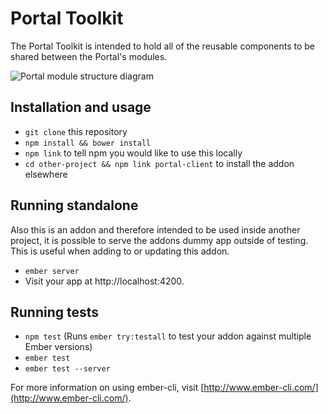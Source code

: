 # Portal Toolkit

The Portal Toolkit is intended to hold all of the reusable components to be shared between the Portal's modules.

![Portal module structure diagram](http://i.imgur.com/AKDjysP.png)

## Installation and usage

* `git clone` this repository
* `npm install && bower install`
* `npm link` to tell npm you would like to use this locally
* `cd other-project && npm link portal-client` to install the addon elsewhere

## Running standalone

Also this is an addon and therefore intended to be used inside another project, it is possible to serve the addons dummy app outside of testing. This is useful when adding to or updating this addon.

* `ember server`
* Visit your app at http://localhost:4200.

## Running tests

* `npm test` (Runs `ember try:testall` to test your addon against multiple Ember versions)
* `ember test`
* `ember test --server`

For more information on using ember-cli, visit [http://www.ember-cli.com/](http://www.ember-cli.com/).
